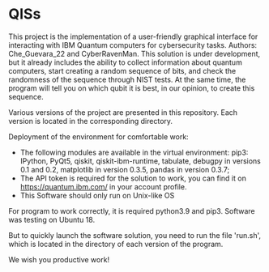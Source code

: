 # QISs
This project is the implementation of a user-friendly graphical interface for interacting with IBM Quantum computers for cybersecurity tasks. Authors: Che_Guevara_22 and CyberRavenMan. This solution is under development, but it already includes the ability to collect information about quantum computers, start creating a random sequence of bits, and check the randomness of the sequence through NIST tests. At the same time, the program will tell you on which qubit it is best, in our opinion, to create this sequence.

Various versions of the project are presented in this repository. Each version is located in the corresponding directory.

Deployment of the environment for comfortable work:
- The following modules are available in the virtual environment: pip3: IPython, PyQt5, qiskit, qiskit-ibm-runtime, tabulate, debugpy in versions 0.1 and 0.2, matplotlib in version 0.3.5, pandas in version 0.3.7;
- The API token is required for the solution to work, you can find it on https://quantum.ibm.com/ in your account profile.
- This Software should only run on Unix-like OS

For program to work correctly, it is required python3.9 and pip3. Software was testing on Ubuntu 18.

But to quickly launch the software solution, you need to run the file 'run.sh', which is located in the directory of each version of the program.

We wish you productive work!
